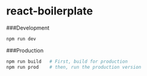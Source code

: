 # react-boilerplate

###Development

```bash
npm run dev
```

###Production

```bash
npm run build   # First, build for production
npm run prod    # then, run the production version
```
